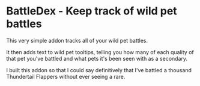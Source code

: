 # BattleDex - Keep track of wild pet battles

This very simple addon tracks all of your wild pet battles.

It then adds text to wild pet tooltips, telling you how many of each quality of 
that pet you've battled and what pets it's been seen with as a secondary.

I built this addon so that I could say definitively that I've battled a thousand
Thundertail Flappers without ever seeing a rare.

